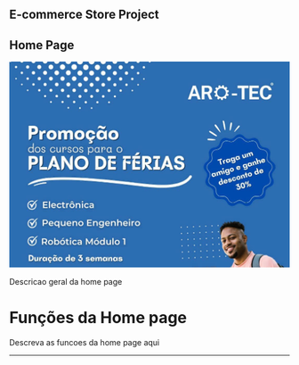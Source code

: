 ## E-commerce Store Project

## Home Page

<img src="img/plano.jpeg">

<p>
Descricao geral da home page 

</p>


# Funções da Home page #
<p>
Descreva as funcoes da home page aqui
</p>

<hr>